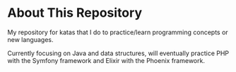 # About This Repository

My repository for katas that I do to practice/learn programming concepts or new languages.

Currently focusing on Java and data structures, will eventually practice PHP with the Symfony framework and Elixir with the Phoenix framework.